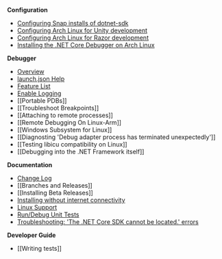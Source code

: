 **Configuration**

* [Configuring Snap installs of dotnet-sdk](https://github.com/OmniSharp/omnisharp-vscode/wiki/Configuring-Snap-installs-of-dotnet-sdk)
* [Configuring Arch Linux for Unity development](https://github.com/OmniSharp/omnisharp-vscode/wiki/Configuring-Arch-Linux-for-Unity-development)
* [Configuring Arch Linux for Razor development](https://github.com/OmniSharp/omnisharp-vscode/wiki/Configuring-Arch-Linux-for-Razor-development)
* [Installing the .NET Core Debugger on Arch Linux](https://github.com/OmniSharp/omnisharp-vscode/wiki/Installing-the-.NET-Core-Debugger-on-Arch-Linux)

**Debugger**

* [Overview](https://github.com/OmniSharp/omnisharp-vscode/blob/master/debugger.md)
* [launch.json Help](https://github.com/OmniSharp/omnisharp-vscode/blob/master/debugger-launchjson.md)
* [Feature List](https://github.com/OmniSharp/omnisharp-vscode/wiki/.NET-Core-debugging-feature-list)
* [Enable Logging](https://github.com/OmniSharp/omnisharp-vscode/wiki/Enabling-C%23-debugger-logging)
* [[Portable PDBs]]
* [[Troubleshoot Breakpoints]]
* [[Attaching to remote processes]]
* [[Remote Debugging On Linux-Arm]]
* [[Windows Subsystem for Linux]]
* [[Diagnosting 'Debug adapter process has terminated unexpectedly']]
* [[Testing libicu compatibility on Linux]]
* [[Debugging into the .NET Framework itself]]

**Documentation**

* [Change Log](https://github.com/OmniSharp/omnisharp-vscode/blob/master/CHANGELOG.md)
* [[Branches and Releases]]
* [[Installing Beta Releases]]
* [Installing without internet connectivity](https://github.com/OmniSharp/omnisharp-vscode/wiki/Installing-the-C%23-extension-to-a-computer-without-internet-connectivity)
* [Linux Support](https://github.com/OmniSharp/omnisharp-vscode/wiki/C%23-Extension-support-for-new-Linux-Distros-with-.NET-Core)
* [Run/Debug Unit Tests](https://github.com/OmniSharp/omnisharp-vscode/wiki/How-to-run-and-debug-unit-tests)
* [Troubleshooting: 'The .NET Core SDK cannot be located.' errors](https://github.com/OmniSharp/omnisharp-vscode/wiki/Troubleshooting:-'The-.NET-Core-SDK-cannot-be-located.'-errors)

**Developer Guide**

* [[Writing tests]]